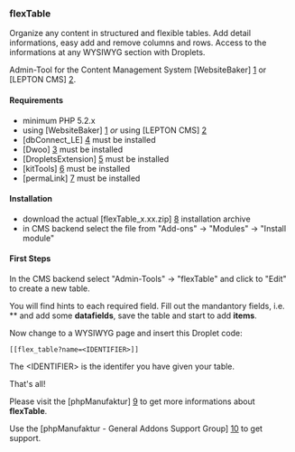 ### flexTable

Organize any content in structured and flexible tables. Add detail informations, easy add and remove columns and rows. Access to the informations at any WYSIWYG section with Droplets.

Admin-Tool for the Content Management System [WebsiteBaker] [1] or [LEPTON CMS] [2].

#### Requirements

* minimum PHP 5.2.x
* using [WebsiteBaker] [1] _or_ using [LEPTON CMS] [2]
* [dbConnect_LE] [4] must be installed
* [Dwoo] [3] must be installed 
* [DropletsExtension] [5] must be installed
* [kitTools] [6] must be installed
* [permaLink] [7] must be installed

#### Installation

* download the actual [flexTable_x.xx.zip] [8] installation archive
* in CMS backend select the file from "Add-ons" -> "Modules" -> "Install module"

#### First Steps

In the CMS backend select "Admin-Tools" -> "flexTable" and click to "Edit" to create a new table.

You will find hints to each required field. Fill out the mandantory fields, i.e. ** and add some **datafields**, save the table and start to add **items**.

Now change to a WYSIWYG page and insert this Droplet code:

    [[flex_table?name=<IDENTIFIER>]]
    
The &lt;IDENTIFIER> is the identifer you have given your table.

That's all!

Please visit the [phpManufaktur] [9] to get more informations about **flexTable**.

Use the [phpManufaktur - General Addons Support Group] [10] to get support.

[1]: http://websitebaker2.org "WebsiteBaker Content Management System"
[2]: http://lepton-cms.org "LEPTON CMS"
[3]: https://github.com/phpManufaktur/Dwoo/downloads
[4]: https://github.com/phpManufaktur/dbConnect_LE/downloads
[5]: https://github.com/phpManufaktur/DropletsExtension/downloads
[6]: https://github.com/phpManufaktur/kitTools/downloads
[7]: https://github.com/phpManufaktur/permaLink/downloads
[8]: https://github.com/phpManufaktur/flexTable/downloads
[9]: https://phpmanufaktur.de
[10]: https://phpmanufaktur.de/support
